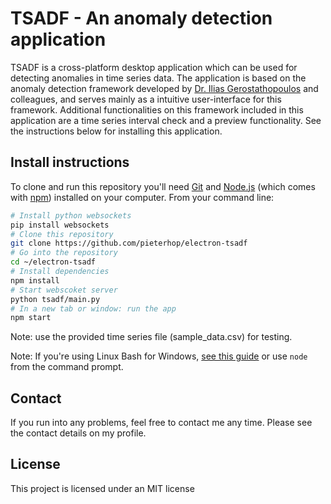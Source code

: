 # TSADF - An anomaly detection application

TSADF is a cross-platform desktop application which can be used for detecting anomalies in time series data. The application is based on the anomaly detection framework developed by [Dr. Ilias Gerostathopoulos](https://github.com/iliasger) and colleagues, and serves mainly as a intuitive user-interface for this framework. Additional functionalities on this framework included in this application are a time series interval check and a preview functionality. See the instructions below for installing this application.

## Install instructions

To clone and run this repository you'll need [Git](https://git-scm.com) and [Node.js](https://nodejs.org/en/download/) (which comes with [npm](http://npmjs.com)) installed on your computer. From your command line:

```bash
# Install python websockets
pip install websockets
# Clone this repository
git clone https://github.com/pieterhop/electron-tsadf
# Go into the repository
cd ~/electron-tsadf
# Install dependencies
npm install
# Start webscoket server
python tsadf/main.py
# In a new tab or window: run the app
npm start
```

Note: use the provided time series file (sample_data.csv) for testing.

Note: If you're using Linux Bash for Windows, [see this guide](https://www.howtogeek.com/261575/how-to-run-graphical-linux-desktop-applications-from-windows-10s-bash-shell/) or use `node` from the command prompt.

## Contact

If you run into any problems, feel free to contact me any time. Please see the contact details on my profile.

## License

This project is licensed under an MIT license
